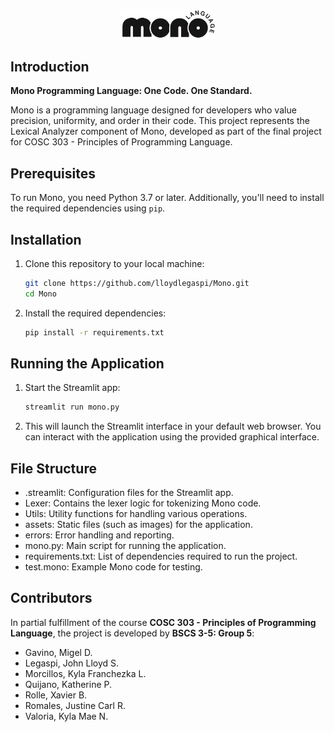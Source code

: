 <p align="center">
  <img src="assets/img/mono_logo.png" width = 30%/>
</p>

## Introduction

**Mono Programming Language: One Code. One Standard.**

Mono is a programming language designed for developers who value precision, uniformity, and order in their code. 
This project represents the Lexical Analyzer component of Mono, developed as part of the final project for COSC 303 - Principles of Programming Language.


## Prerequisites

To run Mono, you need Python 3.7 or later. Additionally, you'll need to install the required dependencies using `pip`.

## Installation

1. Clone this repository to your local machine:

   ```bash
   git clone https://github.com/lloydlegaspi/Mono.git
   cd Mono
   ```

2. Install the required dependencies:

    ```bash
    pip install -r requirements.txt
    ```

## Running the Application
1. Start the Streamlit app:

    ```bash
    streamlit run mono.py
    ```

2. This will launch the Streamlit interface in your default web browser. You can interact with the application using the provided graphical interface.

## File Structure
- .streamlit: Configuration files for the Streamlit app.
- Lexer: Contains the lexer logic for tokenizing Mono code.
- Utils: Utility functions for handling various operations.
- assets: Static files (such as images) for the application.
- errors: Error handling and reporting.
- mono.py: Main script for running the application.
- requirements.txt: List of dependencies required to run the project.
- test.mono: Example Mono code for testing.

## Contributors
In partial fulfillment of the course **COSC 303 - Principles of Programming Language**, the project is developed by **BSCS 3-5: Group 5**:

- Gavino, Migel D.
- Legaspi, John Lloyd S.
- Morcillos, Kyla Franchezka L.
- Quijano, Katherine P.
- Rolle, Xavier B.
- Romales, Justine Carl R.
- Valoria, Kyla Mae N.
